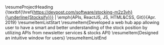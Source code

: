 \resumeProjectHeading
          {\textbf{\href{https://devpost.com/software/stocking-m2z3vh}{\underline{Stocksify}}} $|$ \emph{APIs, ReactJS, JS, HTML&CSS, Git}}{Apr. 2019}
          \resumeItemListStart
            \resumeItem{Developed a web hub app allowing user to have a smart and better understanding of the stock position by utilizing APIs from newsletter services \& stocks API}
            \resumeItem{Designed an intuitive window for users}
          \resumeItemListEnd
          